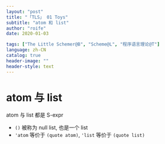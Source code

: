 ```yaml
---
layout: "post"
title: "「TLS」 01 Toys"
subtitle: "atom 和 list"
author: "roife"
date: 2020-01-03

tags: ["The Little Schemer@B", "Scheme@L", "程序语言理论@T"]
language: zh-CN
catalog: true
header-image: ""
header-style: text
---
```


# atom 与 list

atom 与 list 都是 S-expr

- `()` 被称为 null list, 也是一个 list
- `'atom` 等价于 `(quote atom)`, `'list` 等价于 `(quote list)`

